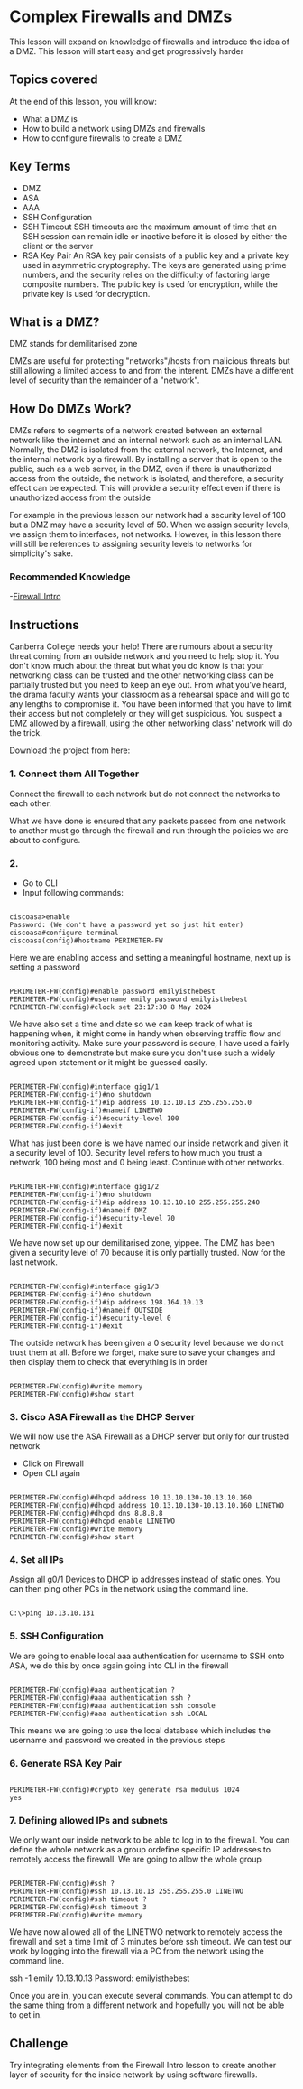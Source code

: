 # Complex Firewalls and DMZs

This lesson will expand on knowledge of firewalls and introduce the idea of a DMZ. This lesson will start easy and get progressively harder

## Topics covered

At the end of this lesson, you will know:
- What a DMZ is
- How to build a network using DMZs and firewalls
- How to configure firewalls to create a DMZ

## Key Terms
- DMZ
- ASA
- AAA
- SSH Configuration
- SSH Timeout
SSH timeouts are the maximum amount of time that an SSH session can remain idle or inactive before it is closed by either the client or the server
- RSA Key Pair
An RSA key pair consists of a public key and a private key used in asymmetric cryptography. The keys are generated using prime numbers, and the security relies on the difficulty of factoring large composite numbers. The public key is used for encryption, while the private key is used for decryption.

## What is a DMZ?
DMZ stands for demilitarised zone

DMZs are useful for protecting "networks"/hosts from malicious threats but still allowing a limited access to and from the interent. DMZs have a different level of security than the remainder of a "network". 

## How Do DMZs Work?
DMZs refers to segments of a network created between an external network like the internet and an internal network such as an internal LAN. Normally, the DMZ is isolated from the external network, the Internet, and the internal network by a firewall. By installing a server that is open to the public, such as a web server, in the DMZ, even if there is unauthorized access from the outside, the network is isolated, and therefore, a security effect can be expected. This will provide a security effect even if there is unauthorized access from the outside

For example in the previous lesson our network had a security level of 100 but a DMZ may have a security level of 50. When we assign security levels, we assign them to interfaces, not networks. However, in this lesson there will still be references to assigning security levels to networks for simplicity's sake. 




### Recommended Knowledge 
-[Firewall Intro](https://github.com/mooroon/NetworkingA13/blob/main/Firewall%20Intro.md)


## Instructions
Canberra College needs your help! There are rumours about a security threat coming from an outside network and you need to help stop it. You don't know much about the threat but what you do know is that your networking class can be trusted and the other networking class can be partially trusted but you need to keep an eye out. From what you've heard, the drama faculty wants your classroom as a rehearsal space and will go to any lengths to compromise it. You have been informed that you have to limit their access but not completely or they will get suspicious. You suspect a DMZ allowed by a firewall, using the other networking class' network will do the trick. 

Download the project from here: 

### 1. Connect them All Together

Connect the firewall to each network but do not connect the networks to each other.

What we have done is ensured that any packets passed from one network to another must go through the firewall and run through the policies we are about to configure.

### 2. 
- Go to CLI
- Input following commands:

```cmb

ciscoasa>enable
Password: (We don't have a password yet so just hit enter)
ciscoasa#configure terminal
ciscoasa(config)#hostname PERIMETER-FW

```
Here we are enabling access and setting a meaningful hostname, next up is setting a password

```cmb

PERIMETER-FW(config)#enable password emilyisthebest
PERIMETER-FW(config)#username emily password emilyisthebest
PERIMETER-FW(config)#clock set 23:17:30 8 May 2024

```
We have also set a time and date so we can keep track of what is happening when, it might come in handy when observing traffic flow and monitoring activity. Make sure your password is secure, I have used a fairly obvious one to demonstrate but make sure you don't use such a widely agreed upon statement or it might be guessed easily.

```cmb

PERIMETER-FW(config)#interface gig1/1
PERIMETER-FW(config-if)#no shutdown
PERIMETER-FW(config-if)#ip address 10.13.10.13 255.255.255.0
PERIMETER-FW(config-if)#nameif LINETWO
PERIMETER-FW(config-if)#security-level 100
PERIMETER-FW(config-if)#exit

```

What has just been done is we have named our inside network and given it a security level of 100. Security level refers to how much you trust a network, 100 being most and 0 being least. Continue with other networks.

```cmb

PERIMETER-FW(config)#interface gig1/2
PERIMETER-FW(config-if)#no shutdown
PERIMETER-FW(config-if)#ip address 10.13.10.10 255.255.255.240
PERIMETER-FW(config-if)#nameif DMZ
PERIMETER-FW(config-if)#security-level 70
PERIMETER-FW(config-if)#exit

```
We have now set up our demilitarised zone, yippee. The DMZ has been given a security level of 70 because it is only partially trusted. Now for the last network.

```cmb

PERIMETER-FW(config)#interface gig1/3
PERIMETER-FW(config-if)#no shutdown
PERIMETER-FW(config-if)#ip address 198.164.10.13
PERIMETER-FW(config-if)#nameif OUTSIDE
PERIMETER-FW(config-if)#security-level 0
PERIMETER-FW(config-if)#exit

```

The outside network has been given a 0 security level because we do not trust them at all. Before we forget, make sure to save your changes and then display them to check that everything is in order

```cmb

PERIMETER-FW(config)#write memory
PERIMETER-FW(config)#show start

```

### 3. Cisco ASA Firewall as the DHCP Server
We will now use the ASA Firewall as a DHCP server but only for our trusted network
- Click on Firewall
- Open CLI again

```cmb

PERIMETER-FW(config)#dhcpd address 10.13.10.130-10.13.10.160
PERIMETER-FW(config)#dhcpd address 10.13.10.130-10.13.10.160 LINETWO
PERIMETER-FW(config)#dhcpd dns 8.8.8.8
PERIMETER-FW(config)#dhcpd enable LINETWO
PERIMETER-FW(config)#write memory
PERIMETER-FW(config)#show start

```

### 4. Set all IPs
Assign all g0/1 Devices to DHCP ip addresses instead of static ones. You can then ping other PCs in the network using the command line.

```cmb

C:\>ping 10.13.10.131

```

### 5. SSH Configuration
We are going to enable local aaa authentication for username to SSH onto ASA, we do this by once again going into CLI in the firewall

```cmb

PERIMETER-FW(config)#aaa authentication ?
PERIMETER-FW(config)#aaa authentication ssh ?
PERIMETER-FW(config)#aaa authentication ssh console
PERIMETER-FW(config)#aaa authentication ssh LOCAL

```
This means we are going to use the local database which includes the username and password we created in the previous steps

### 6. Generate RSA Key Pair

```cmb

PERIMETER-FW(config)#crypto key generate rsa modulus 1024
yes

```

### 7. Defining allowed IPs and subnets
We only want our inside network to be able to log in to the firewall. You can define the whole network as a group ordefine specific IP addresses to remotely access the firewall. We are going to allow the whole group

```cmb

PERIMETER-FW(config)#ssh ?
PERIMETER-FW(config)#ssh 10.13.10.13 255.255.255.0 LINETWO
PERIMETER-FW(config)#ssh timeout ?
PERIMETER-FW(config)#ssh timeout 3
PERIMETER-FW(config)#write memory

```
We have now allowed all of the LINETWO network to remotely access the firewall and set a time limit of 3 minutes before ssh timeout. We can test our work by logging into the firewall via a PC from the network using the command line.


ssh -1 emily 10.13.10.13
Password: emilyisthebest


Once you are in, you can execute several commands. You can attempt to do the same thing from a different network and hopefully you will not be able to get in. 


## Challenge
Try integrating elements from the Firewall Intro lesson to create another layer of security for the inside network by using software firewalls.




